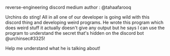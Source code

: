 reverse-engineering discord medium author : @tahaafarooq

Urchins do sting! All in all one of our developer is going wild with this discord thing and developing weird programs. He wrote this program which does weird stuff it actually doesn't give any output but he says I can use the program to understand the secret that's hidden on the discord bot @urchinsec#3325!

Help me understand what he is talking about!
